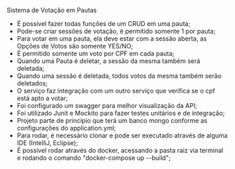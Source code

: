 Sistema de Votação em Pautas

- É possível fazer todas funções de um CRUD em uma pauta;
- Pode-se criar sessões de votação, é permitido somente 1 por pauta;
- Para votar em uma pauta, ela deve estar com a sessão aberta, as Opções de Votos são  somente YES/NO;
- É permitido somente um voto por CPF em cada pauta;
- Quando uma Pauta é deletar, a sessão da mesma também será deletada;
- Quando uma sessão é deletada, todos votos da mesma também serão deletados;
- O serviço faz integração com um outro serviço que verifica se o cpf está apto a votar;
- Foi configurado um swagger para melhor visualização da API;
- Foi utilizado Junit e Mockito para fazer testes unitários e de integração;
- Projeto parte de principio que terá um banco mongo conforme as configurações do application.yml;
- Para rodar, é necessário clonar e pode ser executado através de alguma IDE (IntelliJ, Eclipse);
- É possível rodar através do docker, acessando a pasta raiz via terminal e rodando o comando "docker-compose up --build";

